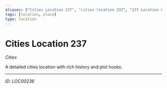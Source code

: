 ```yaml
---
aliases: ["Cities Location 237", "cities location 237", "237 Location Cities"]
tags: [location, place]
type: location
---
```


# Cities Location 237

*Cities*

A detailed cities location with rich history and plot hooks.

---
*ID: LOC00236*
